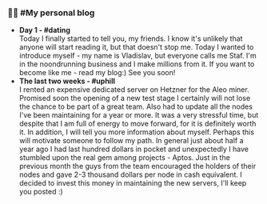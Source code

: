 ### :man_technologist: #My personal blog
- <b>Day 1 - #dating</b><br>
  Today I finally started to tell you, my friends. I know it's unlikely that anyone will start reading it, but that doesn't stop me. Today I wanted to introduce myself - my name is Vladislav, but everyone calls me Staf. I'm in the noondrunning business and I make millions from it. If you want to become like me - read my blog:) See you soon!
- <b>The last two weeks - #uphill</b><br>
  I rented an expensive dedicated server on Hetzner for the Aleo miner. Promised soon the opening of a new test stage I certainly will not lose the chance to be part of a great team. Also had to update all the nodes I've been maintaining for a year or more. It was a very stressful time, but despite that I am full of energy to move forward, for it is definitely worth it.
In addition, I will tell you more information about myself. Perhaps this will motivate someone to follow my path. In general just about half a year ago I had last hundred dollars in pocket and unexpectedly I have stumbled upon the real gem among projects - Aptos. Just in the previous month the guys from the team encouraged the holders of their nodes and gave 2-3 thousand dollars per node in cash equivalent. I decided to invest this money in maintaining the new servers, I'll keep you posted :)
